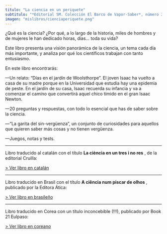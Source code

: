 ```yaml
---
titulo: "La ciencia en un periquete"
subtitulo: "*Editorial SM. Colección El Barco de Vapor-Saber*, número 3."
imagen: "mislibros/cienciaperiquete.png"
---
```

¿Qué es la ciencia? ¿Por qué, a lo largo de la historia, miles de hombres y
de mujeres le han dedicado horas, días… toda su vida?

Este libro presenta una visión panorámica de la ciencia, un tema cada día más
importante, y analiza por qué los científicos trabajan con tanto entusiasmo.

En este libro encontrarás:

—Un relato: “Días en el jardín de Woolsthorpe”. El joven Isaac ha vuelto a
casa de su madre porque en la Universidad que estudia hay una epidemia de
peste. En el jardín de su casa, Isaac recuerda su infancia y va a comenzar el
camino que convertirá aquel chico tímido en el gran Isaac Newton.

—20 preguntas y respuestas, con todo lo esencial que has de saber sobre la
ciencia.

—“La garita del sin-vergüenza”, un conjunto de curiosidades para aquellos que
quieren saber más cosas y no tienen vergüenza.

—Juegos, notas y tests.

* * *

Libro traducido al catalán con el título **La ciència en un tres i no res** ,
de la editorial Cruilla:

[> Ver libro en catalán](http:/ver/paraleer/ciencia-catalan)

* * *

Libro traducido en Brasil con el título **A ciência num piscar de olhos** ,
publicado por la Editora Ática:

[> Ver libro en brasileño](http:/ver/paraleer/ciencia-brasileiro)

* * *

Libro traducido en Corea con un título inconcebible (!!!), publicado por Book
21 Eulpaso:

[> Ver libro en coreano](http:/ver/paraleer/ciencia-coreano)


